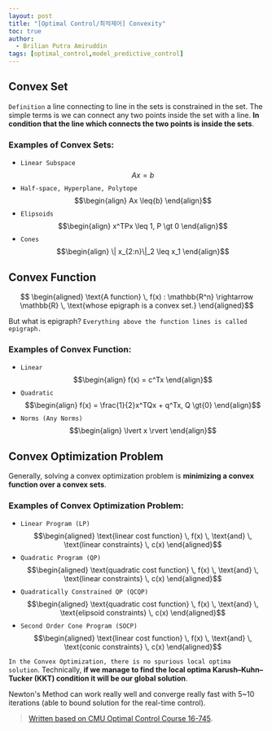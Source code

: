 ```yaml
---
layout: post
title: "[Optimal Control/최적제어] Convexity"
toc: true
author:
  - Brilian Putra Amiruddin
tags: [optimal_control,model_predictive_control]
---
```


## Convex Set
`Definition` a line connecting to line in the sets is constrained in the set. The simple terms is we can connect any two points inside the set with a line. **In condition that the line which connects the two points is inside the sets**.

### Examples of Convex Sets:
- `Linear Subspace` $$ Ax =b $$
- `Half-space, Hyperplane, Polytope` $$\begin{align} Ax \leq{b} \end{align}$$
- `Elipsoids` $$\begin{align} x^TPx \leq 1, P \gt 0 \end{align}$$
- `Cones` $$\begin{align} \| x_{2:n}\|_2 \leq  x_1  \end{align}$$

## Convex Function
$$ \begin{aligned} \text{A function} \, f(x) :  \mathbb{R^n} \rightarrow \mathbb{R} \, \text{whose epigraph is a convex set.}  \end{aligned}$$

But what is epigraph? `Everything above the function lines is called epigraph.`

### Examples of Convex Function:
- `Linear` $$\begin{align} f(x) = c^Tx \end{align}$$
- `Quadratic` $$\begin{align} f(x) = \frac{1}{2}x^TQx + q^Tx, Q \gt{0} \end{align}$$
- `Norms (Any Norms)` $$\begin{align}  \lvert x \rvert \end{align}$$

## Convex Optimization Problem
Generally, solving a convex optimization problem is **minimizing a convex function over a convex sets**. 
### Examples of Convex Optimization Problem:
- `Linear Program (LP)` $$\begin{aligned}  \text{linear cost function} \, f(x) \, \text{and} \, \text{linear constraints} \, c(x) \end{aligned}$$
- `Quadratic Program (QP)` $$\begin{aligned}  \text{quadratic cost function} \, f(x) \, \text{and} \, \text{linear constraints} \, c(x) \end{aligned}$$
- `Quadratically Constrained QP (QCQP)` $$\begin{aligned}  \text{quadratic cost function} \, f(x) \, \text{and} \, \text{elipsoid constraints} \, c(x) \end{aligned}$$
- `Second Order Cone Program (SOCP)` $$\begin{aligned}  \text{linear cost function} \, f(x) \, \text{and} \, \text{conic constraints} \, c(x) \end{aligned}$$

`In the Convex Optimization, there is no spurious local optima solution`. Technically, **if we manage to find the local optima Karush–Kuhn–Tucker (KKT) condition it will be our global solution**.

Newton's Method can work really well and converge really fast with 5~10 iterations (able to bound solution for the real-time control).
> [Written based on CMU Optimal Control Course 16-745](https://www.youtube.com/playlist?list=PLZnJoM76RM6KugDT9sw5zhAmqKnGeoLRa).
